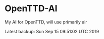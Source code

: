 # OpenTTD-AI
My AI for OpenTTD, will use primarily air

Latest backup: Sun Sep 15 09:51:02 UTC 2019
